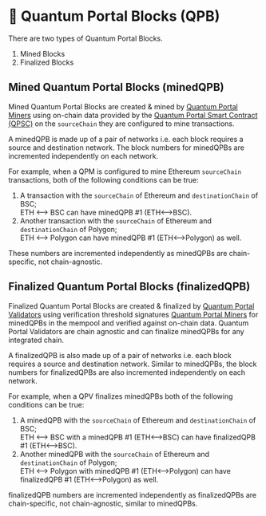 # 🧱 Quantum Portal Blocks (QPB)

There are two types of Quantum Portal Blocks.&#x20;

1. Mined Blocks
2. Finalized Blocks

## Mined Quantum Portal Blocks (minedQPB)

Mined Quantum Portal Blocks are created & mined by [Quantum Portal Miners](quantum-portal-miner-qpm.md) using on-chain data provided by the [Quantum Portal Smart Contract (QPSC)](quantum-portal-smart-contracts-qpsc.md) on the `sourceChain` they are configured to mine transactions.

A minedQPB is made up of a pair of networks i.e. each block requires a source and destination network. The block numbers for minedQPBs are incremented independently on each network.&#x20;

For example, when a QPM is configured to mine Ethereum `sourceChain` transactions, both of the following conditions can be true:

1. A transaction with the `sourceChain` of Ethereum and `destinationChain` of BSC;\
   ETH <--> BSC can have minedQPB #1 (ETH<-->BSC).&#x20;
2. Another transaction with the `sourceChain` of Ethereum and `destinationChain` of Polygon;\
   ETH <--> Polygon can have minedQPB #1 (ETH<-->Polygon) as well.

These numbers are incremented independently as minedQPBs are chain-specific, not chain-agnostic.

## Finalized Quantum Portal Blocks (finalizedQPB)

Finalized Quantum Portal Blocks are created & finalized by [Quantum Portal Validators](quantum-portal-validator-qpv.md) using verification threshold signatures [Quantum Portal Miners](quantum-portal-miner-qpm.md) for minedQPBs in the mempool and verified against on-chain data. Quantum Portal Validators are chain agnostic and can finalize minedQPBs for any integrated chain.

A finalizedQPB is also made up of a pair of networks i.e. each block requires a source and destination network. Similar to minedQPBs, the block numbers for finalizedQPBs are also incremented independently on each network.&#x20;

For example, when a QPV finalizes minedQPBs both of the following conditions can be true:

1. A minedQPB with the `sourceChain` of Ethereum and `destinationChain` of BSC;\
   ETH <--> BSC with a minedQPB #1 (ETH<-->BSC) can have finalizedQPB #1 (ETH<-->BSC).
2. Another minedQPB with the `sourceChain` of Ethereum and `destinationChain` of Polygon;\
   ETH <--> Polygon with minedQPB #1 (ETH<-->Polygon) can have finalizedQPB #1 (ETH<-->Polygon) as well.

finalizedQPB numbers are incremented independently as finalizedQPBs are chain-specific, not chain-agnostic, similar to minedQPBs.
